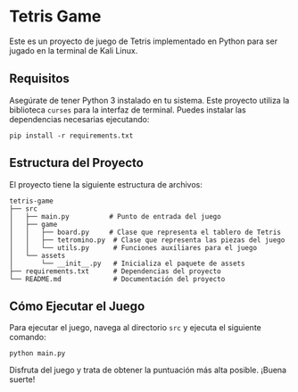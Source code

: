 # Tetris Game

Este es un proyecto de juego de Tetris implementado en Python para ser jugado en la terminal de Kali Linux.

## Requisitos

Asegúrate de tener Python 3 instalado en tu sistema. Este proyecto utiliza la biblioteca `curses` para la interfaz de terminal. Puedes instalar las dependencias necesarias ejecutando:

```
pip install -r requirements.txt
```

## Estructura del Proyecto

El proyecto tiene la siguiente estructura de archivos:

```
tetris-game
├── src
│   ├── main.py          # Punto de entrada del juego
│   ├── game
│   │   ├── board.py     # Clase que representa el tablero de Tetris
│   │   ├── tetromino.py  # Clase que representa las piezas del juego
│   │   └── utils.py      # Funciones auxiliares para el juego
│   └── assets
│       └── __init__.py   # Inicializa el paquete de assets
├── requirements.txt      # Dependencias del proyecto
└── README.md             # Documentación del proyecto
```

## Cómo Ejecutar el Juego

Para ejecutar el juego, navega al directorio `src` y ejecuta el siguiente comando:

```
python main.py
```

Disfruta del juego y trata de obtener la puntuación más alta posible. ¡Buena suerte!